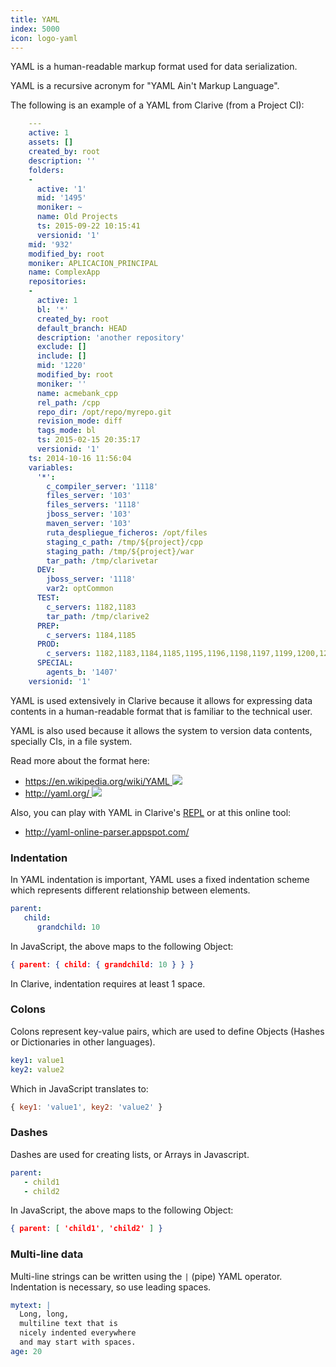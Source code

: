 ```yaml
---
title: YAML
index: 5000
icon: logo-yaml
---
```


YAML is a human-readable markup format used for data serialization.

YAML is a recursive acronym for "YAML Ain't Markup Language".

The following is an example of a YAML from Clarive (from a Project CI):

```yaml
    ---
    active: 1
    assets: []
    created_by: root
    description: ''
    folders:
    -
      active: '1'
      mid: '1495'
      moniker: ~
      name: Old Projects
      ts: 2015-09-22 10:15:41
      versionid: '1'
    mid: '932'
    modified_by: root
    moniker: APLICACION_PRINCIPAL
    name: ComplexApp
    repositories:
    -
      active: 1
      bl: '*'
      created_by: root
      default_branch: HEAD
      description: 'another repository'
      exclude: []
      include: []
      mid: '1220'
      modified_by: root
      moniker: ''
      name: acmebank_cpp
      rel_path: /cpp
      repo_dir: /opt/repo/myrepo.git
      revision_mode: diff
      tags_mode: bl
      ts: 2015-02-15 20:35:17
      versionid: '1'
    ts: 2014-10-16 11:56:04
    variables:
      '*':
        c_compiler_server: '1118'
        files_server: '103'
        files_servers: '1118'
        jboss_server: '103'
        maven_server: '103'
        ruta_despliegue_ficheros: /opt/files
        staging_c_path: /tmp/${project}/cpp
        staging_path: /tmp/${project}/war
        tar_path: /tmp/clarivetar
      DEV:
        jboss_server: '1118'
        var2: optCommon
      TEST:
        c_servers: 1182,1183
        tar_path: /tmp/clarive2
      PREP:
        c_servers: 1184,1185
      PROD:
        c_servers: 1182,1183,1184,1185,1195,1196,1198,1197,1199,1200,1201
      SPECIAL:
        agents_b: '1407'
    versionid: '1'
```

YAML is used extensively in Clarive because it allows for expressing data
contents in a human-readable format that is familiar to the technical user.

YAML is also used because it allows the system to version data contents,
specially CIs, in a file system.

Read more about the format here:

- [https://en.wikipedia.org/wiki/YAML <img class='ext-link' src='static/images/icons/window-new.svg' />](https://en.wikipedia.org/wiki/YAML)
- [http://yaml.org/ <img class='ext-link' src='static/images/icons/window-new.svg' />](https://en.wikipedia.org/wiki/YAML)

Also, you can play with YAML in Clarive's [REPL](devel/repl) or at this
online tool:

- http://yaml-online-parser.appspot.com/

### Indentation

In YAML indentation is important, YAML uses a fixed indentation scheme which
represents different relationship between elements.

```yaml
parent:
   child:
      grandchild: 10
```

In JavaScript, the above maps to the following Object:

```json
{ parent: { child: { grandchild: 10 } } }
```

In Clarive, indentation requires at least 1 space.

### Colons

Colons represent key-value pairs, which are used to define Objects
(Hashes or Dictionaries in other languages).

```yaml
key1: value1
key2: value2
```

Which in JavaScript translates to:

```js
{ key1: 'value1', key2: 'value2' }
```

### Dashes

Dashes are used for creating lists, or Arrays in Javascript.

```yaml
parent:
   - child1
   - child2
```

In JavaScript, the above maps to the following Object:

```json
{ parent: [ 'child1', 'child2' ] }
```

### Multi-line data

Multi-line strings can be written using the `|` (pipe) YAML operator. Indentation
is necessary, so use leading spaces.

```yaml
mytext: |
  Long, long,
  multiline text that is
  nicely indented everywhere
  and may start with spaces.
age: 20
```
